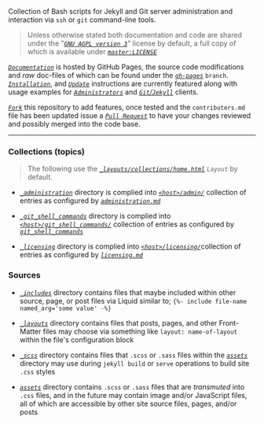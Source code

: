 Collection of Bash scripts for Jekyll and Git server administration and interaction via `ssh` or `git` command-line tools.


> Unless otherwise stated both documentation and code are shared under the "[_`GNU AGPL version 3`_][license-tldr]" license by default, a full copy of which is available under [_`master:LICENSE`_][license]


[_`Documentation`_][gh-pages] is hosted by GitHub Pages, the source code modifications and _raw_ doc-files of which can be found under the [_`gh-pages`_][gh-pages-source] `branch`. [_`Installation`_][install], and [_`Update`_][update] instructions are currently featured along with usage examples for [_`Administrators`_][collection_administration] and [_`Git`/`Jekyll`_][collection_git_shell_commands] clients.


[_`Fork`_][fork] this repository to add features, once tested and the `contributers.md` file has been updated issue a [_`Pull Request`_][pull-request] to have your changes reviewed and possibly merged into the code base.


___


### Collections (topics)


> The following use the [_`_layouts/collections/home.html`_][gh-pages_layouts_collections_home_source] _`Layout`_ by default.


- [_`_administration`_][gh-pages_administration_dir] directory is complied into [_`<host>/admin/`_][collection_administration] collection of entries as configured by [_`administration.md`_][gh-pages_administration_source]

- [_`_git_shell_commands`_][gh-pages_git_shell_commands_dir] directory is complied into [_`<host>/git_shell_commands/`_][collection_git_shell_commands] collection of entries as configured by [_`git_shell_commands`_][gh-pages_git_shell_commands_source]

- [_`_licensing`_][gh-pages_licensing_dir] directory is complied into [_`<host>/licensing/`_][collection_licensing]collection of entries as configured by [_`licensing.md`_][gh-pages_licensing_source]


### Sources


- [_`_includes`_][gh-pages_includes_dir] directory contains files that maybe included within other source, page, or post files via Liquid similar to; `{%- include file-name named_arg='some value' -%}`

- [_`_layouts`_][gh-pages_layouts_dir] directory contains files that posts, pages, and other Front-Matter files may choose via something like `layout: name-of-layout` within the file's configuration block

- [_`_scss`_][gh-pages_scss_dir] directory contains files that `.scss` or `.sass` files within the [_`assets`_][gh-pages_assets_dir] directory may use during `jekyll build` or `serve` operations to build site `.css` styles

- [_`assets`_][gh-pages_assets_dir] directory contains `.scss` or `.sass` files that are _transmuted_ into `.css` files, and in the future may contain image and/or JavaScript files, all of which are accessible by other site source files, pages, and/or posts


[license]: https://github.com/S0AndS0/Jekyll_Admin/blob/master/LICENSE
[license-tldr]: https://s0ands0.github.io/Jekyll_Admin/licensing/gnu-agpl.html
[gh-pages-source]:https://github.com/S0AndS0/Jekyll_Admin/tree/gh-pages
[gh-pages]: https://s0ands0.github.io/Jekyll_Admin/
[install]: https://s0ands0.github.io/Jekyll_Admin/administration/installation.html
[update]: https://s0ands0.github.io/Jekyll_Admin/administration/updating.html

[fork]: https://help.github.com/en/articles/fork-a-repo
[pull-request]: https://help.github.com/en/articles/about-pull-requests

[gh-pages_administration_dir]: https://github.com/S0AndS0/Jekyll_Admin/tree/gh-pages/_administration
[collection_administration]: https://s0ands0.github.io/Jekyll_Admin/admin/
[gh-pages_administration_source]: https://github.com/S0AndS0/Jekyll_Admin/blob/gh-pages/administration.md

[gh-pages_git_shell_commands_dir]: https://github.com/S0AndS0/Jekyll_Admin/tree/gh-pages/_git_shell_commands
[collection_git_shell_commands]: https://s0ands0.github.io/Jekyll_Admin/git_shell_commands/
[gh-pages_git_shell_commands_source]: https://github.com/S0AndS0/Jekyll_Admin/blob/gh-pages/git_shell_commands.md

[gh-pages_licensing_dir]: https://github.com/S0AndS0/Jekyll_Admin/tree/gh-pages/_licensing
[collection_licensing]: https://s0ands0.github.io/Jekyll_Admin/licensing/
[gh-pages_licensing_source]: https://github.com/S0AndS0/Jekyll_Admin/blob/gh-pages/licensing.md


[gh-pages_includes_dir]: https://github.com/S0AndS0/Jekyll_Admin/tree/gh-pages/_includes
[gh-pages_layouts_dir]: https://github.com/S0AndS0/Jekyll_Admin/tree/gh-pages/_layouts
[gh-pages_scss_dir]: https://github.com/S0AndS0/Jekyll_Admin/tree/gh-pages/_scss
[gh-pages_assets_dir]: https://github.com/S0AndS0/Jekyll_Admin/tree/gh-pages/assets


[gh-pages_layouts_collections_home_source]: https://github.com/S0AndS0/Jekyll_Admin/blob/gh-pages/_layouts/collections/home.html
[gh-pages_layouts_collections_feeds_rss_entries_source]: https://github.com/S0AndS0/Jekyll_Admin/blob/gh-pages/_layouts/collections/feeds/rss2_entries.html
[gh-pages_layouts_collections_feeds_atom_entries_source]: https://github.com/S0AndS0/Jekyll_Admin/blob/gh-pages/_layouts/collections/feeds/atom_entries.html


[gh-pages_]: example.com
